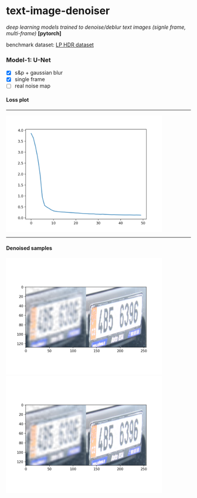 # text-image-denoiser

*deep learning models trained to denoise/deblur text images (signle frame, multi-frame)* **[pytorch]**

benchmark dataset: [LP HDR dataset](http://academictorrents.com/details/8ed33d02d6b36c389dd077ea2478cc83ad117ef3) 

### Model-1: U-Net

- [x] s&p + gaussian blur
- [x] single frame
- [ ] real noise map

#### Loss plot
<hr>
<img src="model_loss_unet.png" width="425" alt="UNet loss" align="middle">
<hr>

#### Denoised samples

<img src="unet_demo/demo0.png" width="425"/> <img src="unet_demo/demo0.png" width="425"/>